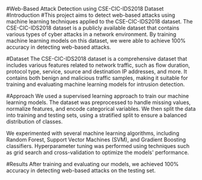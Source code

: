 #Web-Based Attack Detection using CSE-CIC-IDS2018 Dataset
#Introduction
#This project aims to detect web-based attacks using machine learning techniques applied to the CSE-CIC-IDS2018 dataset. The CSE-CIC-IDS2018 dataset is a publicly available dataset that contains various types of cyber attacks in a network environment. By training machine learning models on this dataset, we were able to achieve 100% accuracy in detecting web-based attacks.

#Dataset
The CSE-CIC-IDS2018 dataset is a comprehensive dataset that includes various features related to network traffic, such as flow duration, protocol type, service, source and destination IP addresses, and more. It contains both benign and malicious traffic samples, making it suitable for training and evaluating machine learning models for intrusion detection.

#Approach
We used a supervised learning approach to train our machine learning models. The dataset was preprocessed to handle missing values, normalize features, and encode categorical variables. We then split the data into training and testing sets, using a stratified split to ensure a balanced distribution of classes.

We experimented with several machine learning algorithms, including Random Forest, Support Vector Machines (SVM), and Gradient Boosting classifiers. Hyperparameter tuning was performed using techniques such as grid search and cross-validation to optimize the models' performance.

#Results
After training and evaluating our models, we achieved 100% accuracy in detecting web-based attacks on the testing set.
